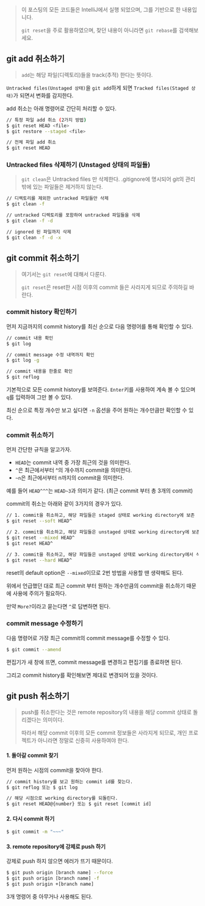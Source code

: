 > 이 포스팅의 모든 코드들은 IntelliJ에서 실행 되었으며, 그를 기반으로 한 내용입니다.
>
> `git reset`을 주로 활용하였으며, 찾던 내용이 아니라면 `git rebase`를 검색해보세요.



## git add 취소하기

> `add`는 해당 파일(디렉토리)들을 track(추적) 한다는 뜻이다. 



`Untracked files(Unstaged 상태)`을 `git add`하게 되면 `Tracked files(Staged 상태)`가 되면서 변화를 감지한다.

add 취소는 아래 명령어로 간단히 처리할 수 있다.

```bash
// 특정 파일 add 취소 (2가지 방법)
$ git reset HEAD <file>
$ git restore --staged <file>

// 전체 파일 add 취소
$ git reset HEAD
```



### Untracked files 삭제하기 (Unstaged 상태의 파일들)

> `git clean`은 Untracked files 만 삭제한다. .gitignore에 명시되어 git의 관리 밖에 있는 파일들은 제거하지 않는다.

```bash
// 디렉토리를 제외한 untracked 파일들만 삭제
$ git clean -f

// untracked 디렉토리를 포함하여 untracked 파일들을 삭제
$ git clean -f -d

// ignored 된 파일까지 삭제
$ git clean -f -d -x
```



## git commit 취소하기

> 여기서는 `git reset`에 대해서 다룬다.
>
> `git reset`은 reset한 시점 이후의 commit 들은 사라지게 되므로 주의하길 바란다.



### commit history 확인하기

먼저 지금까지의 commit history를 최신 순으로 다음 명령어를 통해 확인할 수 있다.

```bash
// commit 내용 확인
$ git log

// commit message 수정 내역까지 확인
$ git log -g

// commit 내용을 한줄로 확인
$ git reflog
```

기본적으로 모든 commit history를 보여준다. `Enter`키를 사용하여 계속 볼 수 있으며 `q`를 입력하여 그만 볼 수 있다.

최신 순으로 특정 개수만 보고 싶다면 `-n` 옵션을 주어 원하는 개수만큼만 확인할 수 있다.



### commit 취소하기

먼저 간단한 규칙을 알고가자.

- `HEAD`는 commit 내역 중 가장 최근의 것을 의미한다.
- `^`은 최근에서부터 ^의 개수까지 commit을 의미한다.
- `~n`은 최근에서부터 n까지의 commit을 의미한다.

예를 들어 `HEAD^^^`는 `HEAD~3`과 의미가 같다. (최근 commit 부터 총 3개의 commit)

commit의 취소는 아래와 같이 3가지의 경우가 있다.

```bash
// 1. commit을 취소하고, 해당 파일들은 staged 상태로 working directory에 보존
$ git reset --soft HEAD^

// 2. commit을 취소하고, 해당 파일들은 unstaged 상태로 working directory에 보존
$ git reset --mixed HEAD^
$ git reset HEAD^

// 3. commit을 취소하고, 해당 파일들은 unstaged 상태로 working directory에서 삭제
$ git reset --hard HEAD^
```

reset의 default option은 `--mixed`이므로 2번 방법을 사용할 땐 생략해도 된다.

위에서 언급했던 대로 최근 commit 부터 원하는 개수만큼의 commit을 취소하기 때문에 사용에 주의가 필요하다.

만약 `More?`이라고 묻는다면 `^`로 답변하면 된다.



### commit message 수정하기

다음 명령어로 가장 최근 commit의 commit message를 수정할 수 있다. 

```bash
$ git commit --amend
```

편집기가 새 창에 뜨면, commit message를 변경하고 편집기를 종료하면 된다.

그리고 commit history를 확인해보면 제대로 변경되어 있을 것이다.



## git push 취소하기

> push를 취소한다는 것은 remote repository의 내용을 해당 commit 상태로 돌리겠다는 의미이다.
>
> 따라서 해당 commit 이후의 모든 commit 정보들은 사라지게 되므로, 개인 프로젝트가 아니라면 정말로 신중히 사용하여야 한다.



#### 1. 돌아갈 commit 찾기

먼저 원하는 시점의 commit을 찾아야 한다.

```bash
// commit history를 보고 원하는 commit id를 찾는다.
$ git reflog 또는 $ git log

// 해당 시점으로 working directory를 되돌린다.
$ git reset HEAD@{number} 또는 $ git reset [commit id]
```



#### 2. 다시 commit 하기

```bash
$ git commit -m "~~~"
```



#### 3. remote repository에 강제로 push 하기

강제로 push 하지 않으면 에러가 뜨기 때문이다. 

```bash
$ git push origin [branch name] --force
$ git push origin [branch name] -f
$ git push origin +[branch name]
```

3개 명령어 중 아무거나 사용해도 된다.